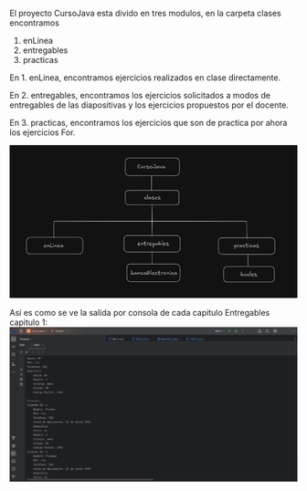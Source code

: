 El proyecto CursoJava esta divido en tres modulos, en la carpeta clases encontramos
1. enLinea
2. entregables
3. practicas

En 1. enLinea, encontramos ejercicios realizados en clase directamente.

En 2. entregables, encontramos los ejercicios solicitados a modos de entregables de las diapositivas y los ejercicios propuestos por el docente.

En 3. practicas, encontramos los ejercicios que son de practica por ahora los ejercicios For.


![img.png](img.png)

Así es como se ve la salida por consola de cada capitulo
Entregables capitulo 1:
![img_1.png](img_1.png)
